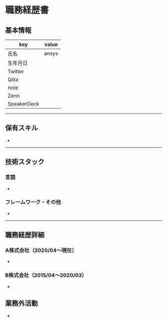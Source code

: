 # 職務経歴書

## 基本情報

|key|value|
|---|---|
|氏名|ansys|
|生年月日||
|Twitter||
|Qiita||
|note||
|Zenn||
|SpeakerDeck||

---

## 保有スキル

- 


---

## 技術スタック

### 言語

- 

### フレームワーク・その他

- 

---

## 職務経歴詳細

### A株式会社（2020/04〜現在）

- 

### B株式会社（2015/04〜2020/03）

- 

## 業務外活動

- 